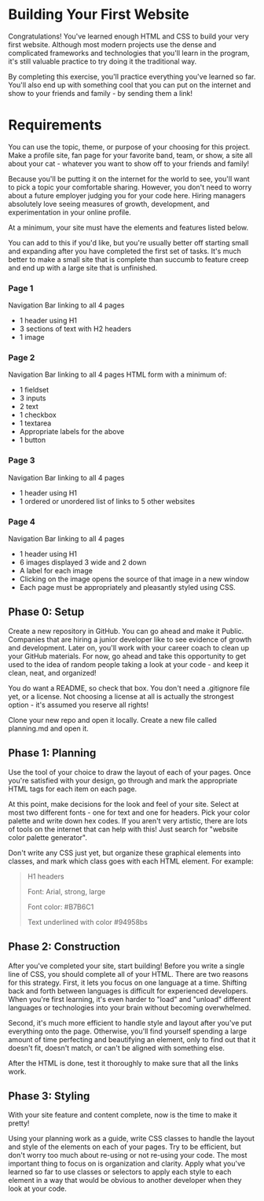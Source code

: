 # Building Your First Website

Congratulations! You've learned enough HTML and CSS to build your very first website. Although most modern projects use the dense and complicated frameworks and technologies that you'll learn in the program, it's still valuable practice to try doing it the traditional way.

By completing this exercise, you'll practice everything you've learned so far. You'll also end up with something cool that you can put on the internet and show to your friends and family - by sending them a link!

# Requirements

You can use the topic, theme, or purpose of your choosing for this project. Make a profile site, fan page for your favorite band, team, or show, a site all about your cat - whatever you want to show off to your friends and family!

Because you'll be putting it on the internet for the world to see, you'll want to pick a topic your comfortable sharing. However, you don't need to worry about a future employer judging you for your code here. Hiring managers absolutely love seeing measures of growth, development, and experimentation in your online profile.

At a minimum, your site must have the elements and features listed below.

You can add to this if you'd like, but you're usually better off starting small and expanding after you have completed the first set of tasks. It's much better to make a small site that is complete than succumb to feature creep and end up with a large site that is unfinished.

### Page 1

Navigation Bar linking to all 4 pages

- 1 header using H1
- 3 sections of text with H2 headers
- 1 image

### Page 2

Navigation Bar linking to all 4 pages
HTML form with a minimum of:

- 1 fieldset
- 3 inputs
- 2 text
- 1 checkbox
- 1 textarea
- Appropriate labels for the above
- 1 button

### Page 3

Navigation Bar linking to all 4 pages

- 1 header using H1
- 1 ordered or unordered list of links to 5 other websites

### Page 4

Navigation Bar linking to all 4 pages

- 1 header using H1
- 6 images displayed 3 wide and 2 down
- A label for each image
- Clicking on the image opens the source of that image in a new window
- Each page must be appropriately and pleasantly styled using CSS.

## Phase 0: Setup

Create a new repository in GitHub. You can go ahead and make it Public. Companies that are hiring a junior developer like to see evidence of growth and development. Later on, you'll work with your career coach to clean up your GitHub materials. For now, go ahead and take this opportunity to get used to the idea of random people taking a look at your code - and keep it clean, neat, and organized!

You do want a README, so check that box. You don't need a .gitignore file yet, or a license. Not choosing a license at all is actually the strongest option - it's assumed you reserve all rights!

Clone your new repo and open it locally. Create a new file called planning.md and open it.

## Phase 1: Planning

Use the tool of your choice to draw the layout of each of your pages. Once you're satisfied with your design, go through and mark the appropriate HTML tags for each item on each page.

At this point, make decisions for the look and feel of your site. Select at most two different fonts - one for text and one for headers. Pick your color palette and write down hex codes. If you aren't very artistic, there are lots of tools on the internet that can help with this! Just search for "website color palette generator".

Don't write any CSS just yet, but organize these graphical elements into classes, and mark which class goes with each HTML element. For example:

> H1 headers
>
> Font: Arial, strong, large
>
> Font color: #B7B6C1
>
> Text underlined with color #94958bs

## Phase 2: Construction

After you've completed your site, start building! Before you write a single line of CSS, you should complete all of your HTML. There are two reasons for this strategy. First, it lets you focus on one language at a time. Shifting back and forth between languages is difficult for experienced developers. When you're first learning, it's even harder to "load" and "unload" different languages or technologies into your brain without becoming overwhelmed.

Second, it's much more efficient to handle style and layout after you've put everything onto the page. Otherwise, you'll find yourself spending a large amount of time perfecting and beautifying an element, only to find out that it doesn't fit, doesn't match, or can't be aligned with something else.

After the HTML is done, test it thoroughly to make sure that all the links work.

## Phase 3: Styling

With your site feature and content complete, now is the time to make it pretty!

Using your planning work as a guide, write CSS classes to handle the layout and style of the elements on each of your pages. Try to be efficient, but don't worry too much about re-using or not re-using your code. The most important thing to focus on is organization and clarity. Apply what you've learned so far to use classes or selectors to apply each style to each element in a way that would be obvious to another developer when they look at your code.
